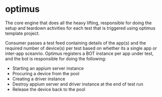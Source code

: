 # optimus
The core engine that does all the heavy lifting, responsible for doing the setup and teardown activities for each test that is triggered using optimus template project.

Consumer passes a test feed containing details of the app(s) and the required number of device(s) per test based on whether its a single app or inter-app sceanrio. Optimus registers a BOT instance per app under test, and the bot is responsible for doing the following:
* Starting an appium server instance 
* Procuring a device from the pool
* Creating a driver instance
* Destroy appium server and driver instance at the end of test run
* Release the device back to the pool

